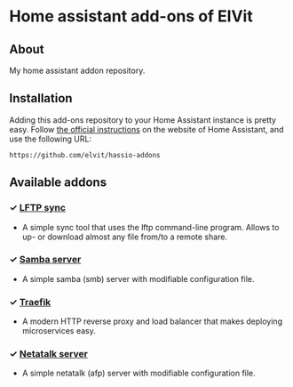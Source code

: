 # Home assistant add-ons of ElVit

## About

My home assistant addon repository.

## Installation

Adding this add-ons repository to your Home Assistant instance is pretty easy.
Follow [the official instructions][instructions] on the website of Home Assistant, and use the following URL:

```
https://github.com/elvit/hassio-addons
```

## Available addons

[//]: # "ADDONLIST_START"

### &#10003; [LFTP sync](lftp/)

- A simple sync tool that uses the lftp command-line program. Allows to up- or download almost any file from/to a remote share.

<!-- ### &#10003; [Rclone sync](rclone/) -->

<!-- - A simple sync tool that uses the rclone command-line program. Allows to up- or download almost any file from/to a remote share. -->

### &#10003; [Samba server](samba/)

- A simple samba (smb) server with modifiable configuration file.

### &#10003; [Traefik](traefik/)

- A  modern HTTP reverse proxy and load balancer that makes deploying microservices easy.

### &#10003; [Netatalk server](netatalk/)

- A simple netatalk (afp) server with modifiable configuration file.

[//]: # "ADDONLIST_END"

[instructions]: https://home-assistant.io/hassio/installing_third_party_addons
